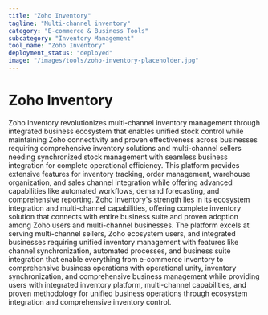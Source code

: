 ```yaml
---
title: "Zoho Inventory"
tagline: "Multi-channel inventory"
category: "E-commerce & Business Tools"
subcategory: "Inventory Management"
tool_name: "Zoho Inventory"
deployment_status: "deployed"
image: "/images/tools/zoho-inventory-placeholder.jpg"
---
```


# Zoho Inventory

Zoho Inventory revolutionizes multi-channel inventory management through integrated business ecosystem that enables unified stock control while maintaining Zoho connectivity and proven effectiveness across businesses requiring comprehensive inventory solutions and multi-channel sellers needing synchronized stock management with seamless business integration for complete operational efficiency. This platform provides extensive features for inventory tracking, order management, warehouse organization, and sales channel integration while offering advanced capabilities like automated workflows, demand forecasting, and comprehensive reporting. Zoho Inventory's strength lies in its ecosystem integration and multi-channel capabilities, offering complete inventory solution that connects with entire business suite and proven adoption among Zoho users and multi-channel businesses. The platform excels at serving multi-channel sellers, Zoho ecosystem users, and integrated businesses requiring unified inventory management with features like channel synchronization, automated processes, and business suite integration that enable everything from e-commerce inventory to comprehensive business operations with operational unity, inventory synchronization, and comprehensive business management while providing users with integrated inventory platform, multi-channel capabilities, and proven methodology for unified business operations through ecosystem integration and comprehensive inventory control.